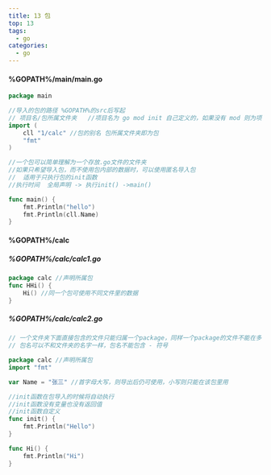 ```yaml
---
title: 13 包
top: 13
tags:
  - go
categories:
  - go
---
```


<h4>%GOPATH%/main/main.go</h4>

```go
package main

//导入的包的路径 %GOPATH%的src后写起
// 项目名/包所属文件夹   //项目名为 go mod init 自己定义的，如果没有 mod 则为项目根文件夹名
import (
	cll "1/calc" //包的别名 包所属文件夹即为包
	"fmt"
)

//一个包可以简单理解为一个存放.go文件的文件夹
//如果只希望导入包，而不使用包内部的数据时，可以使用匿名导入包
//  适用于只执行包的init函数
//执行时间  全局声明 -> 执行init() ->main()

func main() {
	fmt.Println("hello")
	fmt.Println(cll.Name)
}

```

<h4>%GOPATH%/calc</h4>

<h5>%GOPATH%/calc/calc1.go</h5>

```go
package calc //声明所属包
func HHi() {
	Hi() //同一个包可使用不同文件里的数据
}
```

<h5>%GOPATH%/calc/calc2.go</h5>

```go
// 一个文件夹下面直接包含的文件只能归属一个package，同样一个package的文件不能在多个文件夹下。
// 包名可以不和文件夹的名字一样，包名不能包含 - 符号

package calc //声明所属包
import "fmt"

var Name = "张三" //首字母大写，则导出后仍可使用，小写则只能在该包里用

//init函数在包导入的时候将自动执行
//init函数没有变量也没有返回值
//init函数自定义
func init() {
	fmt.Println("Hello")
}

func Hi() {
	fmt.Println("Hi")
}
```

